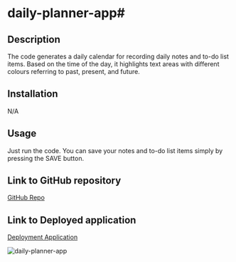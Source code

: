 # daily-planner-app# 

## Description

The code generates a daily calendar for recording daily notes and to-do list items. Based on the time of the day, it highlights text areas with different colours referring to past, present, and future.


## Installation

N/A

## Usage

Just run the code. You can save your notes and to-do list items simply by pressing the SAVE button. 


## Link to GitHub repository
[GitHub Repo](https://github.com/AshivaA/daily-planner-app.git)


## Link to Deployed application
[Deployment Application]( https://ashivaa.github.io/daily-planner-app/)

![daily-planner-app](https://github.com/AshivaA/daily-planner-app/assets/136107176/ca5f5f2c-809e-4261-a16f-8f351cb4a86c)
